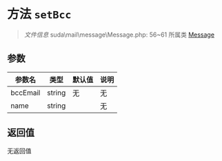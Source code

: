 # 方法 `setBcc`

> *文件信息* suda\mail\message\Message.php: 56~61
> 所属类 [Message](../Message.md)




## 参数


| 参数名 | 类型 | 默认值 | 说明 |
|--------|-----|-------|-------|
| bccEmail |  string | 无 | 无 |
| name |  string |  | 无 |



## 返回值

无返回值
